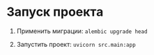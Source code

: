 # Запуск проекта

1. Применить миграции: `alembic upgrade head`

2. Запустить проект: `uvicorn src.main:app`
